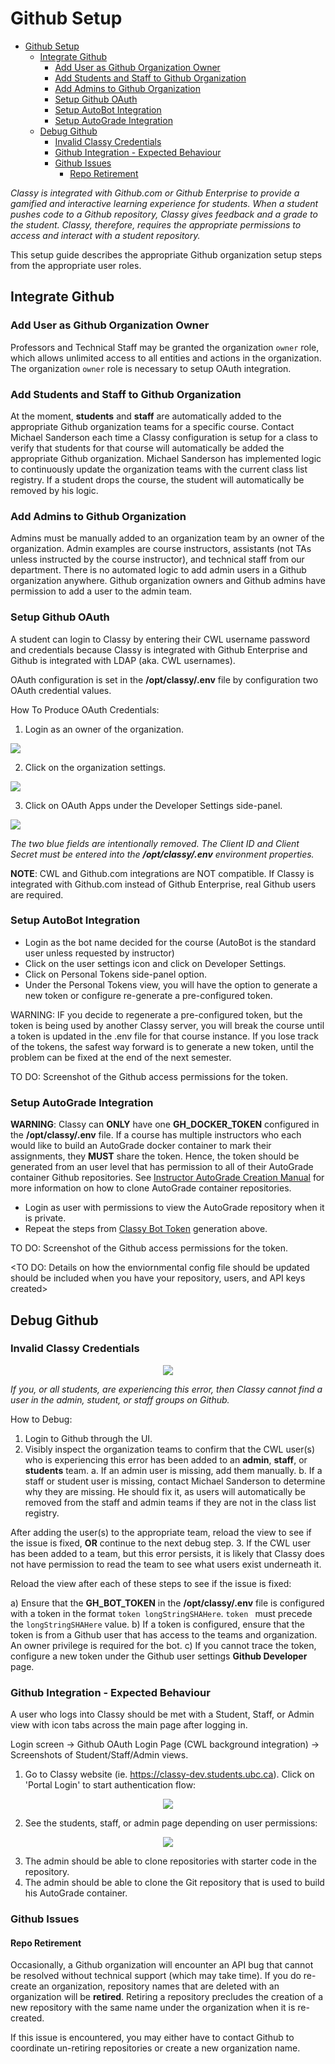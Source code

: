 # Github Setup

<!-- TOC depthfrom:2 -->
- [Github Setup](#github-setup)
  - [Integrate Github](#integrate-github)
    - [Add User as Github Organization Owner](#add-user-as-github-organization-owner)
    - [Add Students and Staff to Github Organization](#add-students-and-staff-to-github-organization)
    - [Add Admins to Github Organization](#add-admins-to-github-organization)
    - [Setup Github OAuth](#setup-github-oauth)
    - [Setup AutoBot Integration](#setup-autobot-integration)
    - [Setup AutoGrade Integration](#setup-autograde-integration)
  - [Debug Github](#debug-github)
    - [Invalid Classy Credentials](#invalid-classy-credentials)
    - [Github Integration - Expected Behaviour](#github-integration---expected-behaviour)
    - [Github Issues](#github-issues)
      - [Repo Retirement](#repo-retirement)
<!-- /TOC -->

*Classy is integrated with Github.com or Github Enterprise to provide a gamified and interactive learning experience for students. When a student pushes code to a Github repository, Classy gives feedback and a grade to the student. Classy, therefore, requires the appropriate permissions to access and interact with a student repository.*

This setup guide describes the appropriate Github organization setup steps from the appropriate user roles.

## Integrate Github

### Add User as Github Organization Owner

Professors and Technical Staff may be granted the organization `owner` role, which allows unlimited access to all entities and actions in the organization. The organization `owner` role is necessary to setup OAuth integration.

### Add Students and Staff to Github Organization

At the moment, **students** and **staff** are automatically added to the appropriate Github organization teams for a specific course. Contact Michael Sanderson each time a Classy configuration is setup for a class to verify that students for that course will automatically be added the appropriate Github organization. Michael Sanderson has implemented logic to continuously update the organization teams with the current class list registry. If a student drops the course, the student will automatically be removed by his logic.

### Add Admins to Github Organization

Admins must be manually added to an organization team by an owner of the organization. Admin examples are course instructors, assistants (not TAs unless instructed by the course instructor), and technical staff from our department. There is no automated logic to add admin users in a Github organization anywhere. Github organization owners and Github admins have permission to add a user to the admin team.

### Setup Github OAuth

A student can login to Classy by entering their CWL username password and credentials because Classy is integrated with Github Enterprise and Github is integrated with LDAP (aka. CWL usernames).

OAuth configuration is set in the **/opt/classy/.env** file by configuration two OAuth credential values.

How To Produce OAuth Credentials:

  1. Login as an owner of the organization.
  <img src="../assets/organization-profile.png">

  2. Click on the organization settings.
  <img src="../assets/organization-profile.png">

  3. Click on OAuth Apps under the Developer Settings side-panel.
  <img src="../assets/oauth-application-credentials.png">

*The two blue fields are intentionally removed. The Client ID and Client Secret must be entered into the **/opt/classy/.env** environment properties.*

**NOTE**: CWL and Github.com integrations are NOT compatible. If Classy is integrated with Github.com instead of Github Enterprise, real Github users are required.

### Setup AutoBot Integration

- Login as the bot name decided for the course (AutoBot is the standard user unless requested by instructor)
- Click on the user settings icon and click on Developer Settings.
- Click on Personal Tokens side-panel option.
- Under the Personal Tokens view, you will have the option to generate a new token or configure re-generate a pre-configured token.

WARNING: IF you decide to regenerate a pre-configured token, but the token is being used by another Classy server, you will break the course until a token is updated in the .env file for that course instance. If you lose track of the tokens, the safest way forward is to generate a new token, until the problem can be fixed at the end of the next semester.

TO DO: Screenshot of the Github access permissions for the token.

### Setup AutoGrade Integration

**WARNING**: Classy can **ONLY** have one **GH_DOCKER_TOKEN** configured in the **/opt/classy/.env** file. If a course has multiple instructors who each would like to build an AutoGrade docker container to mark their assignments, they **MUST** share the token. Hence, the token should be generated from an user level that has permission to all of their AutoGrade container Github repositories. See [Instructor AutoGrade Creation Manual](/docs/instructor/autograde.md#overview) for more information on how to clone AutoGrade container repositories.

- Login as user with permissions to view the AutoGrade repository when it is private.
- Repeat the steps from [Classy Bot Token](#classy-bot-token-steps) generation above.

TO DO: Screenshot of the Github access permissions for the token.

<TO DO: Details on how the enviornmental config file should be updated should be included when you have your repository, users, and API keys created>

## Debug Github

### Invalid Classy Credentials

<p align="center"><img src="../assets/invalid-classy-credentials.png"></p>

*If you, or all students, are experiencing this error, then Classy cannot find a user in the admin, student, or staff groups on Github.*

How to Debug:

  1. Login to Github through the UI.
  2. Visibly inspect the organization teams to confirm that the CWL user(s) who is experiencing this error has been added to an **admin**, **staff**, or **students** team.
    a. If an admin user is missing, add them manually.
    b. If a staff or student user is missing, contact Michael Sanderson to determine why they are missing. He should fix it, as users will automatically be removed from the staff and admin teams if they are not in the class list registry. 

  After adding the user(s) to the appropriate team, reload the view to see if the issue is fixed, **OR** continue to the next debug step.
  3. If the CWL user has been added to a team, but this error persists, it is likely that Classy does not have permission to read the team to see what users exist underneath it.

Reload the view after each of these steps to see if the issue is fixed:

  a) Ensure that the **GH_BOT_TOKEN** in the **/opt/classy/.env** file is configured with a token in the format `token longStringSHAHere`. `token ` must precede the `longStringSHAHere` value.
  b) If a token is configured, ensure that the token is from a Github user that has access to the teams and organization. An owner privilege is required for the bot.
  c) If you cannot trace the token, configure a new token under the Github user settings **Github Developer** page.

### Github Integration - Expected Behaviour

A user who logs into Classy should be met with a Student, Staff, or Admin view with icon tabs across the main page after logging in.

Login screen → Github OAuth Login Page (CWL background integration) → Screenshots of Student/Staff/Admin views.

  1. Go to Classy website (ie. https://classy-dev.students.ubc.ca). Click on 'Portal Login' to start authentication flow:
  <p align="center"><img src="../assets/classy-login-main.png"></p>

  2. See the students, staff, or admin page depending on user permissions:
  <p align="center"><img src="../assets/classy-logged-in.png"></p>

  3. The admin should be able to clone repositories with starter code in the repository.
  4. The admin should be able to clone the Git repository that is used to build his AutoGrade container.

### Github Issues

#### Repo Retirement

Occasionally, a Github organization will encounter an API bug that cannot be resolved without technical support (which may take time). If you do re-create an organization, repository names that are deleted with an organization will be **retired**. Retiring a repository precludes the creation of a new repository with the same name under the organization when it is re-created.

If this issue is encountered, you may either have to contact Github to coordinate un-retiring repositories or create a new organization name.
